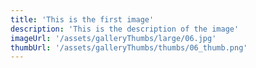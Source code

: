 ```yaml
---
title: 'This is the first image'
description: 'This is the description of the image'
imageUrl: '/assets/galleryThumbs/large/06.jpg'
thumbUrl: '/assets/galleryThumbs/thumbs/06_thumb.png'
---
```

